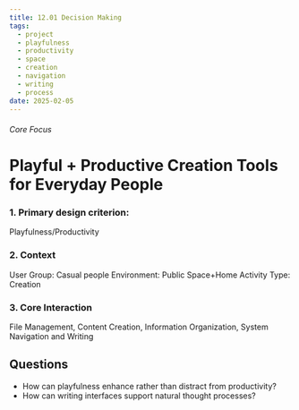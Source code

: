 ```yaml
---
title: 12.01 Decision Making
tags:
  - project
  - playfulness
  - productivity
  - space
  - creation
  - navigation
  - writing
  - process
date: 2025-02-05
---
```

###### Core Focus
# Playful + Productive Creation Tools for Everyday People


### 1. Primary design criterion:
Playfulness/Productivity

### 2. Context
User Group: Casual people
Environment: Public Space+Home
Activity Type: Creation

### 3. Core Interaction
File Management, Content Creation, Information Organization, System Navigation and Writing

## Questions
- How can playfulness enhance rather than distract from productivity?
- How can writing interfaces support natural thought processes?